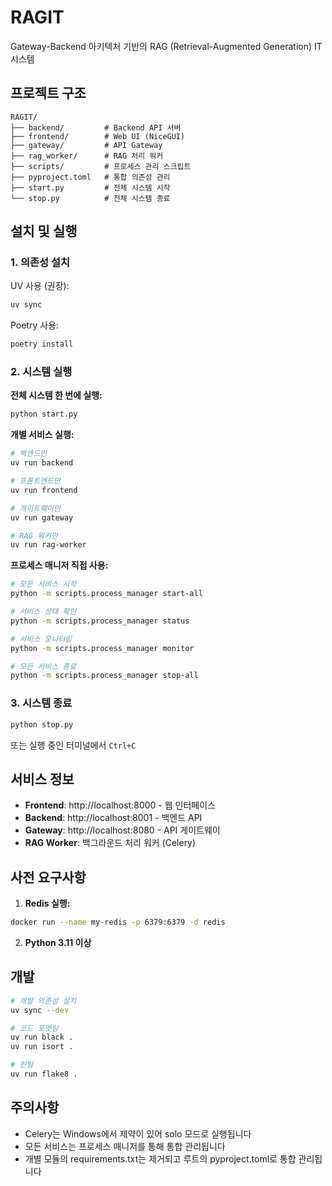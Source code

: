 # RAGIT

Gateway-Backend 아키텍처 기반의 RAG (Retrieval-Augmented Generation) IT 시스템

## 프로젝트 구조

```
RAGIT/
├── backend/         # Backend API 서버
├── frontend/        # Web UI (NiceGUI)
├── gateway/         # API Gateway
├── rag_worker/      # RAG 처리 워커
├── scripts/         # 프로세스 관리 스크립트
├── pyproject.toml   # 통합 의존성 관리
├── start.py         # 전체 시스템 시작
└── stop.py          # 전체 시스템 종료
```

## 설치 및 실행

### 1. 의존성 설치

UV 사용 (권장):
```bash
uv sync
```

Poetry 사용:
```bash
poetry install
```

### 2. 시스템 실행

**전체 시스템 한 번에 실행:**
```bash
python start.py
```

**개별 서비스 실행:**
```bash
# 백엔드만
uv run backend

# 프론트엔드만
uv run frontend

# 게이트웨이만
uv run gateway

# RAG 워커만
uv run rag-worker
```

**프로세스 매니저 직접 사용:**
```bash
# 모든 서비스 시작
python -m scripts.process_manager start-all

# 서비스 상태 확인
python -m scripts.process_manager status

# 서비스 모니터링
python -m scripts.process_manager monitor

# 모든 서비스 종료
python -m scripts.process_manager stop-all
```

### 3. 시스템 종료

```bash
python stop.py
```

또는 실행 중인 터미널에서 `Ctrl+C`

## 서비스 정보

- **Frontend**: http://localhost:8000 - 웹 인터페이스
- **Backend**: http://localhost:8001 - 백엔드 API
- **Gateway**: http://localhost:8080 - API 게이트웨이
- **RAG Worker**: 백그라운드 처리 워커 (Celery)

## 사전 요구사항

1. **Redis 실행:**
```bash
docker run --name my-redis -p 6379:6379 -d redis
```

2. **Python 3.11 이상**

## 개발

```bash
# 개발 의존성 설치
uv sync --dev

# 코드 포맷팅
uv run black .
uv run isort .

# 린팅
uv run flake8 .
```

## 주의사항

- Celery는 Windows에서 제약이 있어 solo 모드로 실행됩니다
- 모든 서비스는 프로세스 매니저를 통해 통합 관리됩니다
- 개별 모듈의 requirements.txt는 제거되고 루트의 pyproject.toml로 통합 관리됩니다